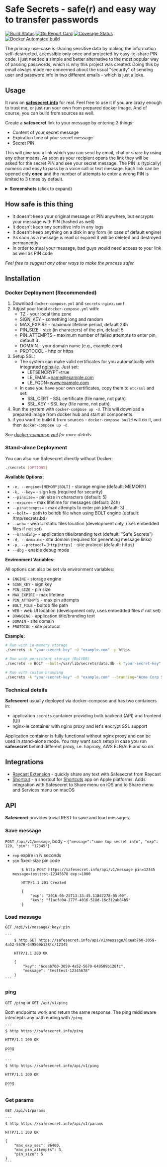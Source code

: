 # Safe Secrets - safe(r) and easy way to transfer passwords

[![Build Status](https://github.com/umputun/secrets/workflows/build/badge.svg)](https://github.com/umputun/secrets/actions) [![Go Report Card](https://goreportcard.com/badge/github.com/umputun/secrets)](https://goreportcard.com/report/github.com/umputun/secrets) [![Coverage Status](https://coveralls.io/repos/github/umputun/secrets/badge.svg?branch=master)](https://coveralls.io/github/umputun/secrets?branch=master) [![Docker Automated build](https://img.shields.io/docker/automated/jrottenberg/ffmpeg.svg)](https://hub.docker.com/r/umputun/secrets/)

The primary use-case is sharing sensitive data by making the information self-destructed, accessible only once and protected
by easy-to-share PIN code. I just needed a simple and better alternative to the most popular way of passing passwords,
which is why this project was created. Doing this by email always made me concerned about the usual "security" of sending user
and password info in two different emails - which is just a joke.

## Usage

It runs on **[safesecret.info](https://safesecret.info)** for real. Feel free to use it if you are crazy enough to trust me,
or just run your own from prepared docker image. And of course, you can build from sources as well.

Create a **safesecret** link to your message by entering 3 things:

- Content of your secret message
- Expiration time of your secret message
- Secret PIN

 This will give you a link which you can send by email, chat or share by using any other means.
 As soon as your recipient opens the link they will be asked for the secret PIN and see your secret message.
 The PIN is (typically) numeric and easy to pass by a voice call or text message.
 Each link can be opened only **once** and the number of attempts to enter a wrong PIN is limited to 3 times by default.

<details>
<summary><b>Screenshots</b> (click to expand)</summary>

### Desktop View
![Desktop View](screenshots/01-home-desktop.png)

### Dark Mode
![Dark Mode](screenshots/02-home-dark.png)

### Mobile View
![Mobile View](screenshots/03-home-mobile.png)

### PIN Entry
![PIN Entry](screenshots/04-message-pin-dark.png)

### Decoded Message
![Decoded Message](screenshots/05-message-decoded-dark.png)

</details>

## How safe is this thing

- It doesn't keep your original message or PIN anywhere, but encrypts your message with PIN (hashed as well)
- It doesn't keep any sensitive info in any logs
- It doesn't keep anything on a disk in any form (in case of default engine)
- As soon as a message is read or expired it will be deleted and destroyed permanently
- In order to steal your message, bad guys would need access to your link as well as PIN code

_Feel free to suggest any other ways to make the process safer._

## Installation

### Docker Deployment (Recommended)

1. Download `docker-compose.yml` and `secrets-nginx.conf`
1. Adjust your local `docker-compose.yml` with:
    - TZ - your local time zone
    - SIGN_KEY - something long and random
    - MAX_EXPIRE - maximum lifetime period, default 24h
    - PIN_SIZE - size (in characters) of the pin, default 5
    - PIN_ATTEMPTS - maximum number of failed attempts to enter pin, default 3
    - DOMAIN - your domain name (e.g., example.com)
    - PROTOCOL - http or https
1. Setup SSL:
    - The system can make valid certificates for you automatically with integrated [nginx-le](https://github.com/umputun/nginx-le). Just set:
        - LETSENCRYPT=true
        - LE_EMAIL=name@example.com
        - LE_FQDN=www.example.com
    - In case you have your own certificates, copy them to `etc/ssl` and set:
        - SSL_CERT - SSL certificate (file name, not path)
        - SSL_KEY - SSL key (file name, not path)
1. Run the system with `docker-compose up -d`. This will download a prepared image from docker hub and start all components.
1. if you want to build it from sources - `docker-compose build` will do it, and then `docker-compose up -d`.

_See [docker-compose.yml](https://github.com/umputun/secrets/blob/master/docker-compose.yml) for more details_

### Stand-alone Deployment

You can also run Safesecret directly without Docker:

```bash
./secrets [OPTIONS]
```

**Available Options:**

- `-e, --engine=[MEMORY|BOLT]` - storage engine (default: MEMORY)
- `-k, --key=` - sign key (required for security)
- `--pinsize=` - pin size in characters (default: 5)
- `--expire=` - max lifetime for messages (default: 24h)
- `--pinattempts=` - max attempts to enter pin (default: 3)
- `--bolt=` - path to boltdb file when using BOLT engine (default: /tmp/secrets.bd)
- `--web=` - web UI static files location (development only, uses embedded files if not set)
- `--branding=` - application title/branding text (default: "Safe Secrets")
- `-d, --domain=` - site domain (required for generating message links)
- `-p, --protocol=[http|https]` - site protocol (default: https)
- `--dbg` - enable debug mode

**Environment Variables:**

All options can also be set via environment variables:
- `ENGINE` - storage engine
- `SIGN_KEY` - sign key
- `PIN_SIZE` - pin size
- `MAX_EXPIRE` - max lifetime
- `PIN_ATTEMPTS` - max pin attempts
- `BOLT_FILE` - boltdb file path
- `WEB` - web UI location (development only, uses embedded files if not set)
- `BRANDING` - application title/branding text
- `DOMAIN` - site domain
- `PROTOCOL` - site protocol

**Example:**

```bash
# Run with in-memory storage
./secrets -k "your-secret-key" -d "example.com" -p https

# Run with persistent storage (BoltDB)
./secrets -e BOLT --bolt=/var/lib/secrets/data.db -k "your-secret-key" -d "example.com"

# Run with custom branding
./secrets -k "your-secret-key" -d "example.com" --branding="Acme Corp Secrets"
```

### Technical details

**Safesecret** usually deployed via docker-compose and has two containers in:

- application `secrets` container providing both backend (API) and frontend (UI)
- nginx-le container with nginx proxy and let's encrypt SSL support

Application container is fully functional without nginx proxy and can be used in stand-alone mode. You may want such setup
in case you run **safesecret** behind different proxy, i.e. haproxy, AWS ELB/ALB and so on.

## Integrations

* [Raycast Extension](https://www.raycast.com/melonamin/safe-secret) - quickly share any text with Safesecret from Raycast
* [Shortcut](https://www.icloud.com/shortcuts/1d0a8d22c3884c8d80341ccffb502931) - a shortcut for [Shortcuts](https://support.apple.com/guide/shortcuts/welcome/ios) app on Apple platforms. Adds integration with Safesecret to Share menu on iOS and to Share menu and Services menu on macOS

## API

**Safesecret** provides trivial REST to save and load messages.

### Save message

`POST /api/v1/message`, body - `{"message":"some top secret info", "exp": 120, "pin": "12345"}`

- `exp` expire in N seconds
- `pin` fixed-size pin code
    ```
        $ http POST https://safesecret.info/api/v1/message pin=12345 message=testtest-12345678 exp:=1000

        HTTP/1.1 201 Created

        {
            "exp": "2016-06-25T13:33:45.11847278-05:00",
            "key": "f1acfe04-277f-4016-518d-16c312ab84b5"
        }
    ```

### Load message

`GET /api/v1/message/:key/:pin`

    ```
        $ http GET https://safesecret.info/api/v1/message/6ceab760-3059-4a52-5670-649509b128fc/12345

        HTTP/1.1 200 OK

        {
            "key": "6ceab760-3059-4a52-5670-649509b128fc",
            "message": "testtest-12345678"
        }
    ```

### ping

`GET /ping` or `GET /api/v1/ping`

Both endpoints work and return the same response. The ping middleware intercepts any path ending with `/ping`.

    ```
    $ http https://safesecret.info/ping

    HTTP/1.1 200 OK

    pong
    ```

    ```
    $ http https://safesecret.info/api/v1/ping

    HTTP/1.1 200 OK

    pong
    ```

### Get params

`GET /api/v1/params`

    ```
    $ http https://safesecret.info/api/v1/params

    HTTP/1.1 200 OK

    {
        "max_exp_sec": 86400,
        "max_pin_attempts": 3,
        "pin_size": 5
    }
    ```
